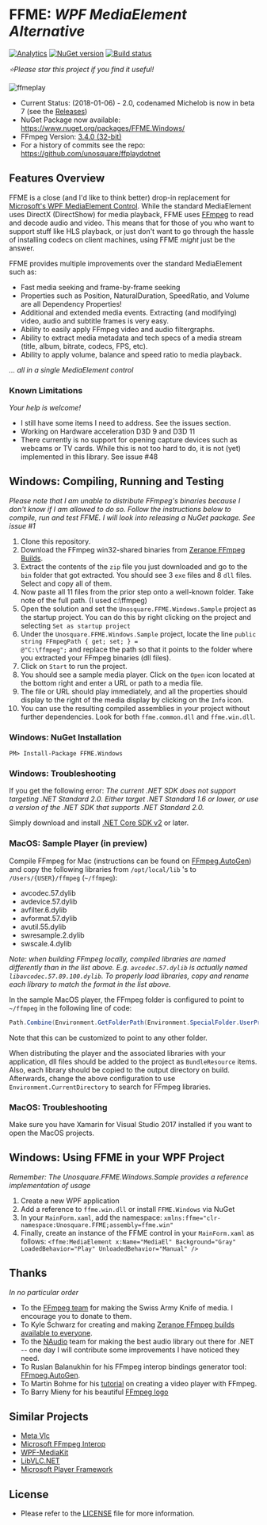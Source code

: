 # FFME: *WPF MediaElement Alternative*
[![Analytics](https://ga-beacon.appspot.com/UA-8535255-2/unosquare/ffmediaelement/)](https://github.com/igrigorik/ga-beacon)
[![NuGet version](https://badge.fury.io/nu/FFME.Windows.svg)](https://badge.fury.io/nu/FFME.Windows)
[![Build status](https://ci.appveyor.com/api/projects/status/ppqeayanucj1hadj?svg=true)](https://ci.appveyor.com/project/geoperez/ffmediaelement)

*:star:Please star this project if you find it useful!*

![ffmeplay](https://github.com/unosquare/ffmediaelement/raw/master/ffmeplay.png)

- Current Status: (2018-01-06) - 2.0, codenamed Michelob is now in beta 7 (see the <a href="https://github.com/unosquare/ffmediaelement/releases">Releases</a>)
- NuGet Package now available: https://www.nuget.org/packages/FFME.Windows/
- FFmpeg Version: <a href="http://ffmpeg.zeranoe.com/builds/win32/shared/ffmpeg-3.4-win32-shared.zip">3.4.0 (32-bit)</a>
- For a history of commits see the repo: https://github.com/unosquare/ffplaydotnet

## Features Overview
FFME is a close (and I'd like to think better) drop-in replacement for <a href="https://msdn.microsoft.com/en-us/library/system.windows.controls.mediaelement(v=vs.110).aspx">Microsoft's WPF MediaElement Control</a>. While the standard MediaElement uses DirectX (DirectShow) for media playback, FFME uses <a href="http://ffmpeg.org/">FFmpeg</a> to read and decode audio and video. This means that for those of you who want to support stuff like HLS playback, or just don't want to go through the hassle of installing codecs on client machines, using FFME *might* just be the answer. 

FFME provides multiple improvements over the standard MediaElement such as:
- Fast media seeking and frame-by-frame seeking
- Properties such as Position, NaturalDuration, SpeedRatio, and Volume are all Dependency Properties!
- Additional and extended media events. Extracting (and modifying) video, audio and subtitle frames is very easy.
- Ability to easily apply FFmpeg video and audio filtergraphs.
- Ability to extract media metadata and tech specs of a media stream (title, album, bitrate, codecs, FPS, etc).
- Ability to apply volume, balance and speed ratio to media playback.

*... all in a single MediaElement control*

### Known Limitations
*Your help is welcome!*

- I still have some items I need to address. See the issues section.
- Working on Hardware acceleration D3D 9 and D3D 11
- There currently is no support for opening capture devices such as webcams or TV cards. While this is not too hard to do, it is not (yet) implemented in this library. See issue #48

## Windows: Compiling, Running and Testing

*Please note that I am unable to distribute FFmpeg's binaries because I don't know if I am allowed to do so. Follow the instructions below to compile, run and test FFME. I will look into releasing a NuGet package. See issue #1*

1. Clone this repository.
2. Download the FFmpeg win32-shared binaries from <a href="http://ffmpeg.zeranoe.com/builds/win32/shared/ffmpeg-3.4-win32-shared.zip">Zeranoe FFmpeg Builds</a>.
3. Extract the contents of the <code>zip</code> file you just downloaded and go to the <code>bin</code> folder that got extracted. You should see 3 <code>exe</code> files and 8 <code>dll</code> files. Select and copy all of them.
4. Now paste all 11 files from the prior step onto a well-known folder. Take note of the full path. (I used c:\ffmpeg\)
5. Open the solution and set the <code>Unosquare.FFME.Windows.Sample</code> project as the startup project. You can do this by right clicking on the project and selecting <code>Set as startup project</code>
6. Under the <code>Unosquare.FFME.Windows.Sample</code> project, locate the line <code>public string FFmpegPath { get; set; } = @"C:\ffmpeg\";</code> and replace the path so that it points to the folder where you extracted your FFmpeg binaries (dll files).
7. Click on <code>Start</code> to run the project.
8. You should see a sample media player. Click on the <code>Open</code> icon located at the bottom right and enter a URL or path to a media file.
9. The file or URL should play immediately, and all the properties should display to the right of the media display by clicking on the <code>Info</code> icon.
10. You can use the resulting compiled assemblies in your project without further dependencies. Look for both ```ffme.common.dll``` and ```ffme.win.dll```.

### Windows: NuGet Installation
```
PM> Install-Package FFME.Windows
```

### Windows: Troubleshooting

If you get the following error:
*The current .NET SDK does not support targeting .NET Standard 2.0. Either target .NET Standard 1.6 or lower, or use a version of the .NET SDK that supports .NET Standard 2.0.*

Simply download and install [.NET Core SDK v2](https://www.microsoft.com/net/download/windows) or later.

### MacOS: Sample Player (in preview)
Compile FFmpeg for Mac (instructions can be found on [FFmpeg.AutoGen](https://github.com/Ruslan-B/FFmpeg.AutoGen)) and copy the following libraries from `/opt/local/lib` 's to `/Users/{USER}/ffmpeg` (`~/ffmpeg`):
 - avcodec.57.dylib
 - avdevice.57.dylib
 - avfilter.6.dylib
 - avformat.57.dylib
 - avutil.55.dylib
 - swresample.2.dylib
 - swscale.4.dylib

*Note: when building FFmpeg locally, compiled libraries are named differently than in the list above. E.g. `avcodec.57.dylib` is actually named `libavcodec.57.89.100.dylib`. To properly load libraries, copy and rename each library to match the format in the list above.*

In the sample MacOS player, the FFmpeg folder is configured to point to `~/ffmpeg` in the following line of code:

```csharp
Path.Combine(Environment.GetFolderPath(Environment.SpecialFolder.UserProfile), "ffmpeg");
```

Note that this can be customized to point to any other folder.

When distributing the player and the associated libraries with your application, dll files should be added to the project as `BundleResource` items. Also, each library should be copied to the output directory on build. Afterwards, change the above configuration to use `Environment.CurrentDirectory` to search for FFmpeg libraries.

### MacOS: Troubleshooting
Make sure you have Xamarin for Visual Studio 2017 installed if you want to open the MacOS projects.

## Windows: Using FFME in your WPF Project
*Remember: The Unosquare.FFME.Windows.Sample provides a reference implementation of usage*

1. Create a new WPF application
2. Add a reference to <code>ffme.win.dll</code> or install `FFME.Windows` via NuGet
3. In your <code>MainForm.xaml</code>, add the namespace: <code>xmlns:ffme="clr-namespace:Unosquare.FFME;assembly=ffme.win"</code>
4. Finally, create an instance of the FFME control in your <code>MainForm.xaml</code> as follows: `<ffme:MediaElement x:Name="MediaEl" Background="Gray" LoadedBehavior="Play" UnloadedBehavior="Manual" />`

## Thanks
*In no particular order*

- To the <a href="http://ffmpeg.org/">FFmpeg team</a> for making the Swiss Army Knife of media. I encourage you to donate to them.
- To Kyle Schwarz for creating and making <a href="http://ffmpeg.zeranoe.com/builds/">Zeranoe FFmpeg builds available to everyone</a>.
- To the <a href="https://github.com/naudio/NAudio">NAudio</a> team for making the best audio library out there for .NET -- one day I will contribute some improvements I have noticed they need.
- To Ruslan Balanukhin for his FFmpeg interop bindings generator tool: <a href="https://github.com/Ruslan-B/FFmpeg.AutoGen">FFmpeg.AutoGen</a>.
- To Martin Bohme for his <a href="http://dranger.com/ffmpeg/">tutorial</a> on creating a video player with FFmpeg.
- To Barry Mieny for his beautiful <a href="http://barrymieny.deviantart.com/art/isabi4-for-Windows-105473723">FFmpeg logo</a>

## Similar Projects
- <a href="https://github.com/higankanshi/Meta.Vlc">Meta Vlc</a>
- <a href="https://github.com/Microsoft/FFmpegInterop">Microsoft FFmpeg Interop</a>
- <a href="https://github.com/Sascha-L/WPF-MediaKit">WPF-MediaKit</a>
- <a href="https://libvlcnet.codeplex.com/">LibVLC.NET</a>
- <a href="http://playerframework.codeplex.com/">Microsoft Player Framework</a>

## License
- Please refer to the <a href="https://github.com/unosquare/ffmediaelement/blob/master/LICENSE">LICENSE</a> file for more information.
